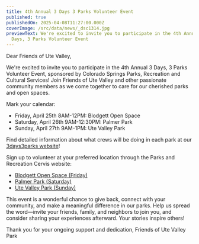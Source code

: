 ```yaml
---
title: 4th Annual 3 Days 3 Parks Volunteer Event
published: true
publishedOn: 2025-04-08T11:27:00.000Z
coverImage: /src/data/news/_dsc1314.jpg
previewText: We're excited to invite you to participate in the 4th Annual 3
  Days, 3 Parks Volunteer Event
---
```

Dear Friends of Ute Valley,

We're excited to invite you to participate in the 4th Annual 3 Days, 3 Parks Volunteer Event, sponsored by Colorado Springs Parks, Recreation and Cultural Services! Join Friends of Ute Valley and other passionate community members as we come together to care for our cherished parks and open spaces.

Mark your calendar:

* Friday, April 25th 8AM-12PM: Blodgett Open Space
* Saturday, April 26th 9AM-12:30PM: Palmer Park
* Sunday, April 27th 9AM-1PM: Ute Valley Park

Find detailed information about what crews will be doing in each park at our [3days3parks website](https://3days3parks.org)!

Sign up to volunteer at your preferred location through the Parks and Recreation Cervis website:

* [Blodgett Open Space (Friday)](https://cerv.is/0132x4678)
* [Palmer Park (Saturday)](https://cerv.is/0132x4673)
* [Ute Valley Park (Sunday)](https://cerv.is/0132x4595)

This event is a wonderful chance to give back, connect with your community, and make a meaningful difference in our parks. Help us spread the word—invite your friends, family, and neighbors to join you, and consider sharing your experiences afterward. Your stories inspire others!

Thank you for your ongoing support and dedication,
Friends of Ute Valley Park
